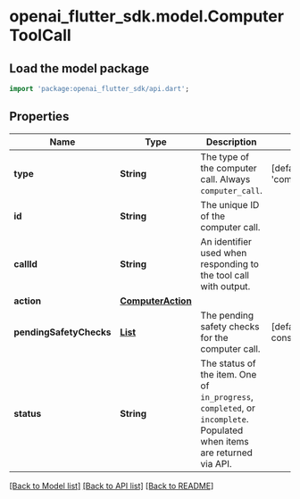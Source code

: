 # openai_flutter_sdk.model.ComputerToolCall

## Load the model package
```dart
import 'package:openai_flutter_sdk/api.dart';
```

## Properties
Name | Type | Description | Notes
------------ | ------------- | ------------- | -------------
**type** | **String** | The type of the computer call. Always `computer_call`. | [default to 'computer_call']
**id** | **String** | The unique ID of the computer call. | 
**callId** | **String** | An identifier used when responding to the tool call with output.  | 
**action** | [**ComputerAction**](ComputerAction.md) |  | 
**pendingSafetyChecks** | [**List<ComputerToolCallSafetyCheck>**](ComputerToolCallSafetyCheck.md) | The pending safety checks for the computer call.  | [default to const []]
**status** | **String** | The status of the item. One of `in_progress`, `completed`, or `incomplete`. Populated when items are returned via API.  | 

[[Back to Model list]](../README.md#documentation-for-models) [[Back to API list]](../README.md#documentation-for-api-endpoints) [[Back to README]](../README.md)


